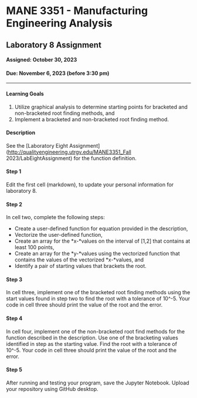 # MANE 3351 - Manufacturing Engineering Analysis

## Laboratory 8 Assignment

#### Assigned: October 30, 2023

#### Due: November 6, 2023 (before 3:30 pm)

---

#### Learning Goals

1.  Utilize graphical analysis to determine starting points for bracketed and non-bracketed root finding methods, and
1.  Implement a bracketed and non-bracketed root finding method.

#### Description

See the [Laboratory Eight Assignment](http://qualityengineering.utrgv.edu/MANE3351_Fall 2023/LabEightAssignment) for the function definition.

#### Step 1

Edit the first cell (markdown), to update your personal information for laboratory 8.

#### Step 2

In cell two, complete the following steps:
+  Create a user-defined function for equation provided in the description,
+  Vectorize the user-defined function,
+  Create an array for the *x-*values on the interval of [1,2] that contains at least 100 points,
+  Create an array for the *y-*values using the vectorized function that contains the values of the vectorized *x-*values, and
+  Identify a pair of starting values that brackets the root.

#### Step 3

In cell three, implement one of the bracketed root finding methods using the start values found in step two to find the root with a tolerance of 10^-5. Your code in cell three should print the value of the root and the error.

#### Step 4

In cell four, implement one of the non-bracketed root find methods for the function described in the description. Use one of the bracketing values identified in step as the starting value. Find the root with a tolerance of 10^-5. Your code in cell three should print the value of the root and the error.

#### Step 5

After running and testing your program, save the Jupyter Notebook. Upload your repository using GitHub desktop.